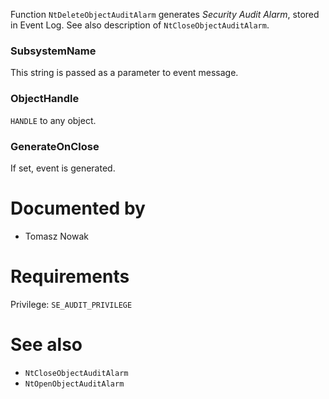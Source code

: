Function `NtDeleteObjectAuditAlarm` generates *Security Audit Alarm*, stored in Event Log. See also description of `NtCloseObjectAuditAlarm`.

### SubsystemName

This string is passed as a parameter to event message.

### ObjectHandle

`HANDLE` to any object.

### GenerateOnClose

If set, event is generated.

# Documented by

* Tomasz Nowak

# Requirements

Privilege: `SE_AUDIT_PRIVILEGE`

# See also

* `NtCloseObjectAuditAlarm`
* `NtOpenObjectAuditAlarm`
